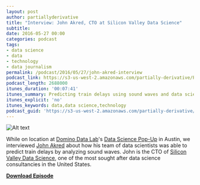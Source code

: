 ```yaml
---
layout: post
author: partiallyderivative
title: "Interview: John Akred, CTO at Silicon Valley Data Science"
subtitle: 
date: 2016-05-27 00:00
categories: podcast
tags:
- data science
- data
- technology
- data journalism
permalink: /podcast/2016/05/27/john-akred-interview
podcast_link: https://s3-us-west-2.amazonaws.com/partially-derivative/Partially_Derivative_John_Akred.mp3
podcast_length: 2688000
itunes_duration: '00:07:41'
itunes_summary: Predicting train delays using sound waves and data science with John Akred.
itunes_explicit: 'no'
itunes_keywords: data,data science,technology
podcast_guid: 'https://s3-us-west-2.amazonaws.com/partially-derivative/Partially_Derivative_John_Akred.mp3'
---
```


![Alt text](http://www.svds.com/wp-content/uploads/2015/09/john_400-215x209.jpeg)

While on location at [Domino Data Lab](https://www.dominodatalab.com/)'s [Data Science Pop-Up](https://www.dominodatalab.com/datapopup) in Austin, we interviewed [John Akred](http://www.svds.com/team/john-akred/) about how his team of data scientists was able to predict train delays by analyzing sound waves. John is the CTO of [Silicon Valley Data Science](http://www.svds.com/), one of the most sought after data science consultancies in the United States.       

[**Download Episode**](https://s3-us-west-2.amazonaws.com/partially-derivative/Partially_Derivative_John_Akred.mp3)